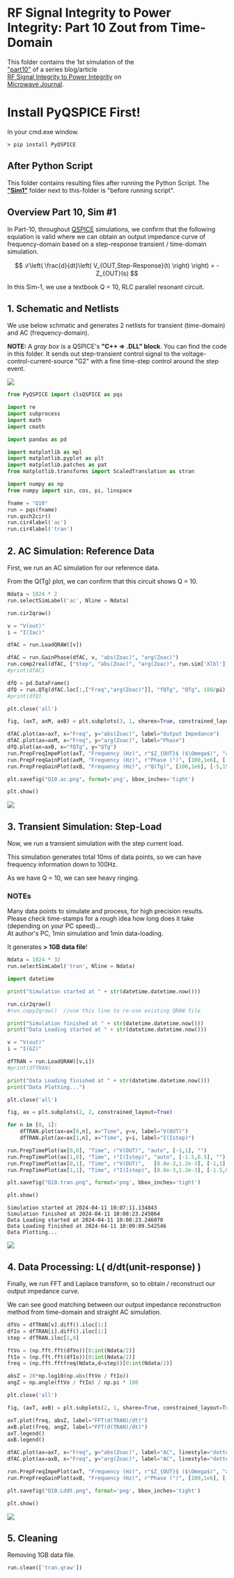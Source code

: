 # RF Signal Integrity to Power Integrity:  Part 10 Zout from Time-Domain

This folder contains the 1st simulation of the  
["part10"](https://www.microwavejournal.com/blogs/32-rf-signal-integrity-to-power-integrity) of a series blog/article  
[RF Signal Integrity to Power Integrity](https://www.microwavejournal.com/blogs/32-rf-signal-integrity-to-power-integrity) on  
[Microwave Journal](https://www.microwavejournal.com/).


# Install PyQSPICE First!

In your cmd.exe window.
```
> pip install PyQSPICE
```

## After Python Script

This folder contains resulting files after running the Python Script.
The [**"Sim1"**](https://github.com/Qorvo/QSPICE_on_MWJ/tree/main/Article10/Sim1) folder next to this-folder is "before running script".


## Overview Part 10, Sim #1

In Part-10, throughout [QSPICE](qspice.com) simulations, we confirm that the following equiation is valid where we can obtain an output impedance curve of frequency-domain based on a step-response transient / time-domain simulation.

$$
ℒ\left( \frac{d}{dt}\left( V_{OUT,Step-Response}(t) \right) \right) = - Z_{OUT}(s)
$$

In this Sim-1, we use a textbook Q = 10, RLC parallel resonant circuit.

## 1. Schematic and Netlists

We use below schmatic and generates 2 netlists for transient (time-domain) and AC (frequency-domain).

**NOTE:** A _gray box_ is a QSPICE's **"C++ => .DLL" block**.  You can find the code in this folder.  It sends out step-transient control signal to the voltage-control-current-source "G2" with a fine time-step control around the step event.

![](Q10.sch.png)


```python
from PyQSPICE import clsQSPICE as pqs

import re
import subprocess
import math
import cmath

import pandas as pd

import matplotlib as mpl
import matplotlib.pyplot as plt
import matplotlib.patches as pat
from matplotlib.transforms import ScaledTranslation as stran

import numpy as np
from numpy import sin, cos, pi, linspace

fname = "Q10"
run = pqs(fname)
run.qsch2cir()
run.cir4label('ac')
run.cir4label('tran')

```

## 2. AC Simulation: Reference Data

First, we run an AC simulation for our reference data.

From the Q(Tg) plot, we can confirm that this circuit shows Q = 10.


```python
Ndata = 1024 * 2
run.selectSimLabel('ac', Nline = Ndata)

run.cir2qraw()

v = "V(out)"
i = "I(Iac)"

dfAC = run.LoadQRAW([v])

dfAC = run.GainPhase(dfAC, v, "abs(Zoac)", "arg(Zoac)")
run.comp2real(dfAC, ["Step", "abs(Zoac)", "arg(Zoac)", run.sim['Xlbl']])
#print(dfAC)

dfQ = pd.DataFrame()
dfQ = run.QTg(dfAC.loc[:,["Freq","arg(Zoac)"]], "fQTg", "QTg", 180/pi)
#print(dfQ)

plt.close('all')

fig, (axT, axM, axB) = plt.subplots(3, 1, sharex=True, constrained_layout=True)

dfAC.plot(ax=axT, x="Freq", y="abs(Zoac)", label="Output Impedance")
dfAC.plot(ax=axM, x="Freq", y="arg(Zoac)", label="Phase")
dfQ.plot(ax=axB, x="fQTg", y="QTg")
run.PrepFreqImpePlot(axT, "Frequency (Hz)", r"$Z_{OUT}$ ($\Omega$)", "auto", [-80,40], "")
run.PrepFreqGainPlot(axM, "Frequency (Hz)", r"Phase (°)", [100,1e6], [-120,120], "")
run.PrepFreqGainPlot(axB, "Frequency (Hz)", r"Q(Tg)", [100,1e6], [-5,15], "")

plt.savefig("Q10.ac.png", format='png', bbox_inches='tight')

plt.show()

```


    
![](Q10.ac.png)
    


## 3. Transient Simulation: Step-Load

Now, we run a transient simulation with the step current load.

This simulation generates total 10ms of data points, so we can have frequency information down to 100Hz.

As we have Q = 10, we can see heavy ringing.

### NOTEs
Many data points to simulate and process, for high precision results.  
Please check time-stamps for a rough idea how long does it take (depending on your PC speed)...  
At author's PC, 1min simulation and 1min data-loading.  
  
It generates **> 1GB data file**!



```python
Ndata = 1024 * 32
run.selectSimLabel('tran', Nline = Ndata)

import datetime

print("Simulation started at " + str(datetime.datetime.now()))

run.cir2qraw()
#run.copy2qraw()  //use this line to re-use existing QRAW file

print("Simulation finished at " + str(datetime.datetime.now()))
print("Data Loading started at " + str(datetime.datetime.now()))

v = "V(out)"
i = "I(G2)"

dfTRAN = run.LoadQRAW([v,i])
#print(dfTRAN)

print("Data Loading finished at " + str(datetime.datetime.now()))
print("Data Plotting...")

plt.close('all')

fig, ax = plt.subplots(2, 2, constrained_layout=True)

for n in [0, 1]:
    dfTRAN.plot(ax=ax[0,n], x="Time", y=v, label="V(OUT)")
    dfTRAN.plot(ax=ax[1,n], x="Time", y=i, label="I(Istep)")

run.PrepTimePlot(ax[0,0], "Time", r"V(OUT)", "auto", [-1,1], "")
run.PrepTimePlot(ax[1,0], "Time", r"I(Istep)", "auto", [-1.5,0.5], "")
run.PrepTimePlot(ax[0,1], "Time", r"V(OUT)",   [0.8e-3,1.2e-3], [-1,1], "")
run.PrepTimePlot(ax[1,1], "Time", r"I(Istep)", [0.8e-3,1.2e-3], [-1.5,0.5], "")

plt.savefig("Q10.tran.png", format='png', bbox_inches='tight')

plt.show()

```

    Simulation started at 2024-04-11 10:07:11.134843
    Simulation finished at 2024-04-11 10:08:23.245064
    Data Loading started at 2024-04-11 10:08:23.246070
    Data Loading finished at 2024-04-11 10:09:09.542546
    Data Plotting...
    


    
![](Q10.tran.png)
    


## 4. Data Processing:  L( d/dt(unit-response) )

Finally, we run FFT and Laplace transform, so to obtain / reconstruct our output impedance curve.

We can see good matching between our output impedance reconstruction method from time-domain and straight AC simulation.


```python
dfVo = dfTRAN[v].diff().iloc[1:]
dfIo = dfTRAN[i].diff().iloc[1:]
step = dfTRAN.iloc[1,0]

ftVo = (np.fft.fft(dfVo))[0:int(Ndata/2)]
ftIo = (np.fft.fft(dfIo))[0:int(Ndata/2)]
freq = (np.fft.fftfreq(Ndata,d=step))[0:int(Ndata/2)]

absZ = 20*np.log10(np.abs(ftVo / ftIo))
angZ = np.angle(ftVo / ftIo) / np.pi * 180

plt.close('all')

fig, (axT, axB) = plt.subplots(2, 1, sharex=True, constrained_layout=True)

axT.plot(freq, absZ, label="FFT(d(TRAN)/dt)")
axB.plot(freq, angZ, label="FFT(d(TRAN)/dt)")
axT.legend()
axB.legend()

dfAC.plot(ax=axT, x="Freq", y="abs(Zoac)", label="AC", linestyle="dotted", linewidth=2)
dfAC.plot(ax=axB, x="Freq", y="arg(Zoac)", label="AC", linestyle="dotted", linewidth=2)

run.PrepFreqImpePlot(axT, "Frequency (Hz)", r"$Z_{OUT}$ ($\Omega$)", "auto", [-80,40], "")
run.PrepFreqGainPlot(axB, "Frequency (Hz)", r"Phase (°)", [100,1e6], [-120,120], "")

plt.savefig("Q10.Lddt.png", format='png', bbox_inches='tight')

plt.show()

```


    
![](Q10.Lddt.png)
    


## 5. Cleaning

Removing 1GB data file.


```python
run.clean(['tran.qraw'])
```
